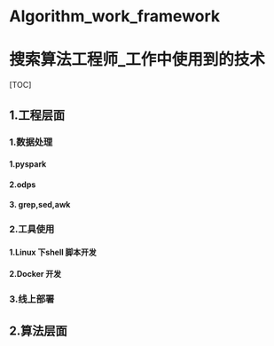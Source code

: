 # Algorithm_work_framework
# 搜索算法工程师_工作中使用到的技术

[TOC]

## 1.工程层面

### 1.数据处理

#### 1.pyspark

#### 2.odps

#### 3. grep,sed,awk



### 2.工具使用

#### 1.Linux 下shell 脚本开发

#### 2.Docker 开发



### 3.线上部署



## 2.算法层面
